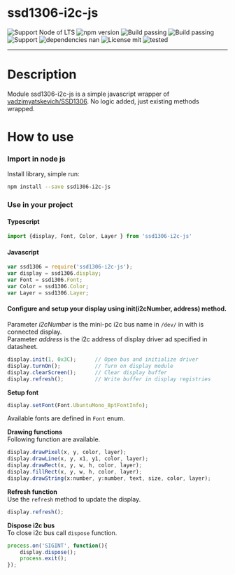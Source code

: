 # ssd1306-i2c-js

![Support Node of LTS](https://img.shields.io/badge/node-LTS-brightgreen.svg?style=plastic) ![npm version](https://img.shields.io/badge/npm-3.5.0-brightgreen.svg?style=plastic) ![Build passing](https://img.shields.io/badge/build-passing_C++-brightgreen.svg?style=plastic) ![Build passing](https://img.shields.io/badge/build-passing%20Typescript-brightgreen.svg?style=plastic) ![Support](https://img.shields.io/badge/support-javascript%20|%20typescript-yellow.svg?style=plastic) ![dependencies nan](https://img.shields.io/badge/dependencies-NAN-blue.svg?style=plastic) ![License mit](https://img.shields.io/badge/license-MIT-blue.svg?style=plastic) ![tested](https://img.shields.io/badge/tested%20on-Raspberry%20Pi%20|%20Orange%20Pi-orange.svg?style=plastic)

---

# Description
Module ssd1306-i2c-js is a simple javascript wrapper of [vadzimyatskevich/SSD1306](https://github.com/vadzimyatskevich/SSD1306). No logic added, just existing methods wrapped.

# How to use

### Import in node js
Install library, simple run:
```sh
npm install --save ssd1306-i2c-js
```

### Use in your project
#### Typescript
```ts
import {display, Font, Color, Layer } from 'ssd1306-i2c-js'
```
#### Javascript
```js
var ssd1306 = require('ssd1306-i2c-js');
var display = ssd1306.display;
var Font = ssd1306.Font;
var Color = ssd1306.Color;
var Layer = ssd1306.Layer;
```
#### Configure and setup your display using init(i2cNumber, address) method.
Parameter *i2cNumber* is the mini-pc i2c bus name in `/dev/` in with is connected display.<br>
Parameter *address* is the i2c address of display driver ad specified in datasheet.

```js
display.init(1, 0x3C);      // Open bus and initialize driver
display.turnOn();           // Turn on display module
display.clearScreen();      // Clear display buffer
display.refresh();          // Write buffer in display registries
```

**Setup font**
```js
display.setFont(Font.UbuntuMono_8ptFontInfo);
```
Available fonts are defined in `Font` enum.

**Drawing functions**<br>
Following function are available.
```js
display.drawPixel(x, y, color, layer);
display.drawLine(x, y, x1, y1, color, layer);
display.drawRect(x, y, w, h, color, layer);
display.fillRect(x, y, w, h, color, layer);
display.drawString(x:number, y:number, text, size, color, layer);
```

**Refresh function**<br>
Use the `refresh` method to update the display.
```js
display.refresh();
```

**Dispose i2c bus**<br>
To close i2c bus call `dispose` function.
```js
process.on('SIGINT', function(){
    display.dispose();
    process.exit();
});
```